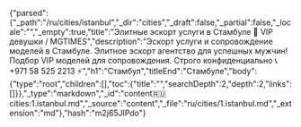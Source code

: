 {"parsed":{"_path":"/ru/cities/istanbul","_dir":"cities","_draft":false,"_partial":false,"_locale":"","_empty":true,"title":"Элитные эскорт услуги в Стамбулe 🖤 VIP девушки / MGTIMES","description":"Эскорт услуги и сопровождение моделей в Стамбулe. Элитное эскорт агентство для успешных мужчин! Подбор VIP моделей для сопровождения. Строго конфиденциально 📞 +971 58 525 2213 ⚡","h1":"Стамбул","titleEnd":"Стамбулe","body":{"type":"root","children":[],"toc":{"title":"","searchDepth":2,"depth":2,"links":[]}},"_type":"markdown","_id":"content:ru:cities:1.istanbul.md","_source":"content","_file":"ru/cities/1.istanbul.md","_extension":"md"},"hash":"m2j65JlPdo"}